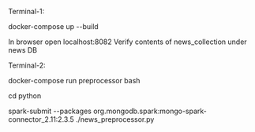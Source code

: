 Terminal-1:

docker-compose up --build

In browser open localhost:8082
Verify contents of news_collection under news DB

Terminal-2:

docker-compose run preprocessor bash

cd python

spark-submit --packages org.mongodb.spark:mongo-spark-connector_2.11:2.3.5 ./news_preprocessor.py


